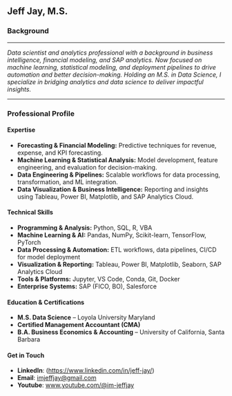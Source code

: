 ## Jeff Jay, M.S.



### Background
---
*Data scientist and analytics professional with a background in business intelligence, financial modeling, and SAP analytics. Now focused on machine learning, statistical modeling, and deployment pipelines to drive automation and better decision-making. Holding an M.S. in Data Science, I specialize in bridging analytics and data science to deliver impactful insights.*

---
### Professional Profile

#### **Expertise**
- **Forecasting & Financial Modeling:** Predictive techniques for revenue, expense, and KPI forecasting.  
- **Machine Learning & Statistical Analysis:** Model development, feature engineering, and evaluation for decision-making.  
- **Data Engineering & Pipelines:** Scalable workflows for data processing, transformation, and ML integration.  
- **Data Visualization & Business Intelligence:** Reporting and insights using Tableau, Power BI, Matplotlib, and SAP Analytics Cloud.  

#### **Technical Skills**
- **Programming & Analysis:** Python, SQL, R, VBA  
- **Machine Learning & AI:** Pandas, NumPy, Scikit-learn, TensorFlow, PyTorch  
- **Data Processing & Automation:** ETL workflows, data pipelines, CI/CD for model deployment  
- **Visualization & Reporting:** Tableau, Power BI, Matplotlib, Seaborn, SAP Analytics Cloud  
- **Tools & Platforms:** Jupyter, VS Code, Conda, Git, Docker  
- **Enterprise Systems:** SAP (FICO, BO), Salesforce  

#### Education & Certifications
- **M.S. Data Science** – Loyola University Maryland
- **Certified Management Accountant (CMA)**
- **B.A. Business Economics & Accounting** – University of California, Santa Barbara

#### Get in Touch
- **LinkedIn**: (https://www.linkedin.com/in/jeff-jay/)
- **Email**: imjeffjay@gmail.com  
- **Youtube**: www.youtube.com/@im-jeffjay





